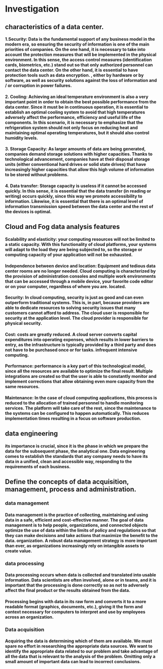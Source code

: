 # Investigation

## characteristics of a data center.

#### 1.Security: Data is the fundamental support of any business model in the modern era, so ensuring the security of information is one of the main priorities of companies. On the one hand, it is necessary to take into account the protection measures that will be implemented in the physical environment. In this sense, the access control measures (identification cards, biometrics, etc.) stand out so that only authorized personnel can contact the data center. On the other hand, it is essential to have protection tools such as data encryption. , either by hardware or by software, as well as security solutions against the loss of information and / or corruption in power failures.

#### 2. Cooling: Achieving an ideal temperature environment is also a very important point in order to obtain the best possible performance from the data center. Since it must be in continuous operation, it is essential to establish an optimal cooling system to avoid that high temperatures adversely affect the performance, efficiency and useful life of the components. In this scenario, it is necessary to emphasize that the refrigeration system should not only focus on reducing heat and maintaining optimal operating temperatures, but it should also control humidity levels.

#### 3. Storage Capacity: As larger amounts of data are being generated, companies demand storage solutions with higher capacities. Thanks to technological advancement, companies have at their disposal storage units (either conventional hard drives or solid state drives) that have increasingly higher capacities that allow this high volume of information to be stored without problems.

#### 4. Data transfer: Storage capacity is useless if it cannot be accessed quickly. In this sense, it is essential that the data transfer (in reading or writing) occurs quickly, since this way we promote accessibility to information. Likewise, it is essential that there is an optimal level of information transmission speed between the data center and the rest of the devices is optimal.


## Cloud and Fog data analysis features

#### Scalability and elasticity: your computing resources will not be limited to a static capacity. With this functionality of cloud platforms, your systems will adapt to the load they are being subjected to, so the storage or computing capacity of your application will not be exhausted.

#### Independence between device and location: Equipment and tedious data center rooms are no longer needed. Cloud computing is characterized by the provision of administration consoles and multiple work environments that can be accessed through a mobile device, your favorite code editor or on your computer, regardless of where you are. located.

#### Security: In cloud computing, security is just as good and can even outperform traditional systems. This is, in part, because providers are able to dedicate resources to solving security issues that many customers cannot afford to address. The cloud user is responsible for security at the application level. The cloud provider is responsible for physical security.

#### Cost: costs are greatly reduced. A cloud server converts capital expenditures into operating expenses, which results in lower barriers to entry, as the infrastructure is typically provided by a third party and does not have to be purchased once or for tasks. infrequent intensive computing.

#### Performance: performance is a key part of this technological model, since all the resources are available to optimize the final result. Multiple integrations are created so that the user is able to constantly monitor and implement corrections that allow obtaining even more capacity from the same resources.

#### Maintenance: In the case of cloud computing applications, this process is reduced to the allocation of trained personnel to handle monitoring services. The platform will take care of the rest, since the maintenance to the systems can be configured to happen automatically. This reduces implementation times resulting in a focus on software production.


## data engineering
#### its importance is crucial, since it is the phase in which we prepare the data for the subsequent phase, the analytical one. Data engineering comes to establish the standards that any company needs to have its data in a unified, clean and accessible way, responding to the requirements of each business.

## Define the concepts of data acquisition, management, process and administration.

### data management

#### Data management is the practice of collecting, maintaining and using data in a safe, efficient and cost-effective manner. The goal of data management is to help people, organizations, and connected objects optimize the use of data within the limits of policy and regulations so that they can make decisions and take actions that maximize the benefit to the data. organization. A robust data management strategy is more important than ever, as organizations increasingly rely on intangible assets to create value.

### data processing

#### Data processing occurs when data is collected and translated into usable information. Data scientists are often involved, alone or in teams, and it is important that the processing is done correctly so as not to adversely affect the final product or the results obtained from the data.

#### Processing begins with data in its raw form and converts it to a more readable format (graphics, documents, etc.), giving it the form and context necessary for computers to interpret and use by employees across an organization.

### Data acquisition

#### Acquiring the data is determining which of them are available. We must spare no effort in researching the appropriate data sources. We want to identify the appropriate data related to our problem and take advantage of all the data that is relevant to the analysis of the problem. Omitting only a small amount of important data can lead to incorrect conclusions.
